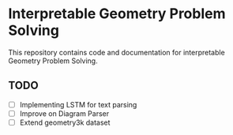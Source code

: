 # Interpretable Geometry Problem Solving

This repository contains code and documentation for interpretable Geometry Problem Solving.

## TODO
- [ ] Implementing LSTM for text parsing
- [ ] Improve on Diagram Parser
- [ ] Extend geometry3k dataset
